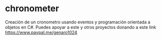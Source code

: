 # chronometer
Creación de un cronometro usando eventos y programación orientada a objetos en C#.
Puedes apoyar a este y otros proyectos donando a este link https://www.paypal.me/genaro1024
